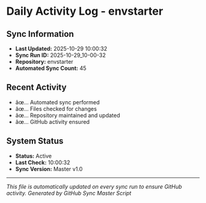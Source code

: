 ﻿# Daily Activity Log - envstarter

## Sync Information
- **Last Updated:** 2025-10-29 10:00:32
- **Sync Run ID:** 2025-10-29_10-00-32
- **Repository:** envstarter
- **Automated Sync Count:** 45

## Recent Activity
- âœ… Automated sync performed
- âœ… Files checked for changes
- âœ… Repository maintained and updated
- âœ… GitHub activity ensured

## System Status
- **Status:** Active
- **Last Check:** 10:00:32
- **Sync Version:** Master v1.0

---
*This file is automatically updated on every sync run to ensure GitHub activity.*
*Generated by GitHub Sync Master Script*
